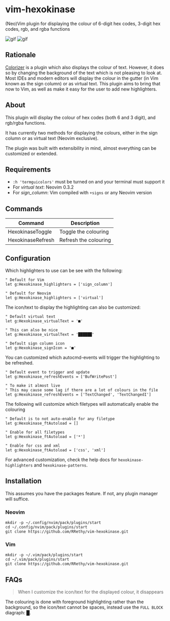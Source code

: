 # vim-hexokinase

(Neo)Vim plugin for displaying the colour of 6-digit hex codes, 3-digit hex codes, rgb, and rgba functions

![gif](https://media.giphy.com/media/PikQiakj2NYxFDmcdl/giphy.gif)
![gif](https://media.giphy.com/media/5kFmgYX1mF7l25BnYe/giphy.gif)

## Rationale

[Colorizer](https://github.com/lilydjwg/colorizer) is a plugin which also displays the colour of text. However, it does so by changing the background of the text which is not pleasing to look at. Most IDEs and modern editors will display the colour in the gutter (in Vim known as the sign column) or as virtual text. This plugin aims to bring that now to Vim, as well as make it easy for the user to add new highlighters.

## About

This plugin will display the colour of hex codes (both 6 and 3 digit), and rgb/rgba functions.

It has currently two methods for displaying the colours, either in the sign column or as virtual text (Neovim exclusive).

The plugin was built with extensibility in mind, almost everything can be customized or extended.

## Requirements

- `:h 'termguicolors'` must be turned on and your terminal must support it
- For *virtual text*: Neovim 0.3.2
- For *sign_column*: Vim compiled with `+signs` or any Neovim version

## Commands

| Command           | Description           |
|-------------------|-----------------------|
| HexokinaseToggle  | Toggle the colouring  |
| HexokinaseRefresh | Refresh the colouring |

## Configuration

Which highlighters to use can be see with the following:

```vim
" Default for Vim
let g:Hexokinase_highlighters = ['sign_column']

" Default for Neovim
let g:Hexokinase_highlighters = ['virtual']
```

The icon/text to display the highlighting can also be customized:

```vim
" Default virtual text
let g:Hexokinase_virtualText = '■'

" This can also be nice
let g:Hexokinase_virtualText = '██████'

" Default sign column icon
let g:Hexokinase_signIcon = '■'
```

You can customized which autocmd-events will trigger the highlighting to be refreshed.

```vim
" Default event to trigger and update
let g:Hexokinase_refreshEvents = ['BufWritePost']

" To make it almost live
" This may cause some lag if there are a lot of colours in the file
let g:Hexokinase_refreshEvents = ['TextChanged', 'TextChangedI']
```

The following will customize which filetypes will automatically enable the colouring

```vim
" Default is to not auto-enable for any filetype
let g:Hexokinase_ftAutoload = []

" Enable for all filetypes
let g:Hexokinase_ftAutoload = ['*']

" Enable for css and xml
let g:Hexokinase_ftAutoload = ['css', 'xml']
```

For advanced customization, check the help docs for `hexokinase-highlighters` and `hexokinase-patterns`.

## Installation

This assumes you have the packages feature. If not, any plugin manager will suffice.

### Neovim

```
mkdir -p ~/.config/nvim/pack/plugins/start
cd ~/.config/nvim/pack/plugins/start
git clone https://github.com/RRethy/vim-hexokinase.git
```

### Vim

```
mkdir -p ~/.vim/pack/plugins/start
cd ~/.vim/pack/plugins/start
git clone https://github.com/RRethy/vim-hexokinase.git
```

## FAQs

> When I customize the icon/text for the displayed colour, it disappears

The colouring is done with foreground highlighting rather than the background, so the icon/text cannot be spaces, instead use the `FULL BLOCK` diagraph: █.
